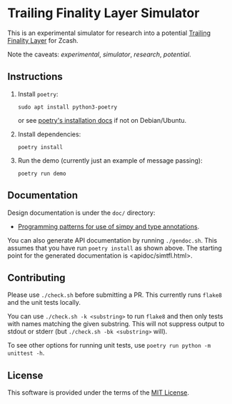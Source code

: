 # Trailing Finality Layer Simulator

This is an experimental simulator for research into a potential
[Trailing Finality Layer](https://electriccoin.co/blog/the-trailing-finality-layer-a-stepping-stone-to-proof-of-stake-in-zcash/)
for Zcash.

Note the caveats: *experimental*, *simulator*, *research*, *potential*.

## Instructions

1. Install `poetry`:

       sudo apt install python3-poetry

   or see [poetry's installation docs](https://python-poetry.org/docs/)
   if not on Debian/Ubuntu.

2. Install dependencies:

       poetry install

3. Run the demo (currently just an example of message passing):

       poetry run demo

## Documentation

Design documentation is under the `doc/` directory:

* [Programming patterns for use of simpy and type annotations](doc/patterns.md).

You can also generate API documentation by running `./gendoc.sh`. This assumes
that you have run `poetry install` as shown above. The starting point for the
generated documentation is <apidoc/simtfl.html>.

## Contributing

Please use `./check.sh` before submitting a PR. This currently runs `flake8`
and the unit tests locally.

You can use `./check.sh -k <substring>` to run `flake8` and then only tests
with names matching the given substring. This will not suppress output to
stdout or stderr (but `./check.sh -bk <substring>` will).

To see other options for running unit tests, use `poetry run python -m unittest -h`.

## License

This software is provided under the terms of the [MIT License](LICENSE).
